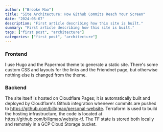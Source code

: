 ```yaml
---
author: ["Brooke Mao"]
title: "Site Architecture: How Github Commits Reach Your Screen"
date: "2024-05-07"
description: "First article describing how this site is built."
summary: "First article describing how this site is built."
tags: ["first post", "architecture"]
categories: ["first post", "architecture"]
---
```


### Frontend

I use Hugo and the Papermod theme to generate a static site. There's some custom CSS and layouts for the links and the Friendnet page, but otherwise nothing else is changed from the theme.

### Backend

The site itself is hosted on Cloudflare Pages; it is automatically built and deployed by Cloudflare's Github integration whenever commits are pushed to https://github.com/billqmao/personal-website. Terraform is used to build the hosting infrastructure, the code is located at https://github.com/billqmao/website-tf. The TF state is stored both locally and remotely in a GCP Cloud Storage bucket.